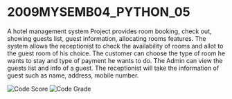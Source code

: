 # 2009MYSEMB04_PYTHON_05

A hotel management system Project provides room booking, check out, showing guests list, guest information, allocating rooms features. The system allows the receptionist to check the availability of rooms and allot to the guest room of his choice. The customer can choose the type of room he wants to stay and type of payment he wants to do. The Admin can view the guests list and info of a guest. The receptionist will take the information of guest such as name, address, mobile number.

![Code Score](https://www.code-inspector.com/project/15997/score/svg)
![Code Grade](https://www.code-inspector.com/project/15997/status/svg)
